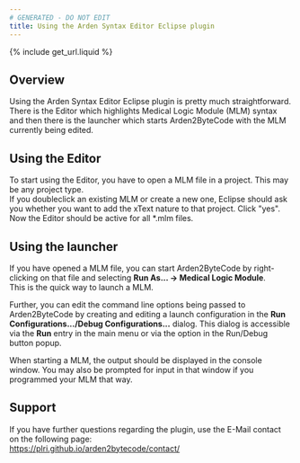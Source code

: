 ```yaml
---
# GENERATED - DO NOT EDIT
title: Using the Arden Syntax Editor Eclipse plugin
---
```

{% include get_url.liquid %}
## Overview

Using the Arden Syntax Editor Eclipse plugin is pretty much straightforward.  
There is the Editor which highlights Medical Logic Module (MLM) syntax and then there is the launcher which starts Arden2ByteCode with the MLM currently being edited.

## Using the Editor

To start using the Editor, you have to open a MLM file in a project. This may be any project type.  
If you doubleclick an existing MLM or create a new one, Eclipse should ask you whether you want to add the xText nature to that project. Click "yes".  
Now the Editor should be active for all *.mlm files.

## Using the launcher

If you have opened a MLM file, you can start Arden2ByteCode by right-clicking on that file and selecting 
**Run As... -> Medical Logic Module**.  
This is the quick way to launch a MLM.

Further, you can edit the command line options being passed to Arden2ByteCode by creating and editing a launch configuration in the **Run Configurations.../Debug Configurations...** dialog. This dialog is accessible via the **Run** entry in the main menu or via the option in the Run/Debug button popup.

When starting a MLM, the output should be displayed in the console window. You may also be prompted for input in that window if you programmed your MLM that way.

## Support

If you have further questions regarding the plugin, use the E-Mail contact on the following page:  
<https://plri.github.io/arden2bytecode/contact/>
